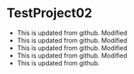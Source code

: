 # TestProject02

- This is updated from github. Modified
- This is updated from github. Modified
- This is updated from github. Modified
- This is updated from github. Modified
- This is updated from github.
